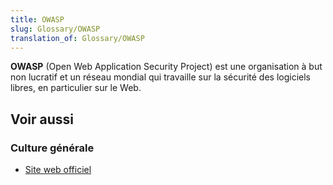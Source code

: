 ```yaml
---
title: OWASP
slug: Glossary/OWASP
translation_of: Glossary/OWASP
---
```


**OWASP** (Open Web Application Security Project) est une organisation à but non lucratif et un réseau mondial qui travaille sur la sécurité des logiciels libres, en particulier sur le Web.

## Voir aussi

### Culture générale

- [Site web officiel](http://www.owasp.org)
